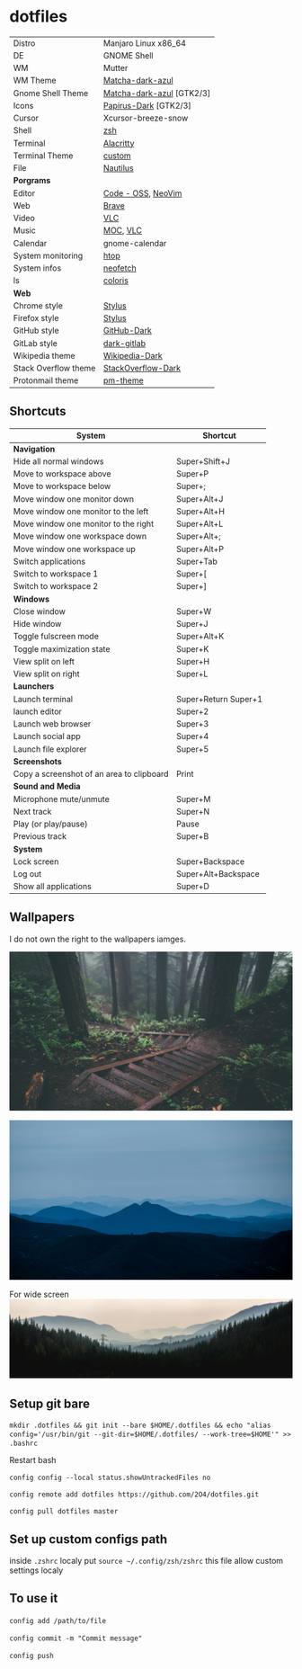 # dotfiles

|  |  |
|---|---|
| Distro | Manjaro Linux x86_64 |
| DE | GNOME Shell |
| WM | Mutter |
| WM Theme | [Matcha-dark-azul](https://github.com/vinceliuice/Matcha-gtk-theme) |
| Gnome Shell Theme | [Matcha-dark-azul](https://github.com/vinceliuice/Matcha-gtk-theme) \[GTK2/3\] |
| Icons | [Papirus-Dark](https://github.com/PapirusDevelopmentTeam/papirus-icon-theme) \[GTK2/3\] |
| Cursor | Xcursor-breeze-snow |
| Shell | [zsh](https://www.zsh.org/) |
| Terminal | [Alacritty](https://github.com/alacritty/alacritty) |
| Terminal Theme | [custom](.config/alacritty/alacritty.yml) |
| File | [Nautilus](https://github.com/GNOME/nautilus) |
| **Porgrams** |  |
| Editor | [Code - OSS](https://code.visualstudio.com/), [NeoVim](https://github.com/neovim/neovim) |
| Web | [Brave](https://brave.com/) |
| Video | [VLC](https://www.videolan.org/vlc/) |
| Music | [MOC](https://wiki.archlinux.org/index.php/MOC), [VLC](https://www.videolan.org/vlc/) |
| Calendar | gnome-calendar |
| System monitoring | [htop](https://github.com/hishamhm/htop) |
| System infos | [neofetch](https://github.com/dylanaraps/neofetch) |
| ls | [coloris](https://github.com/athityakumar/colorls) |
| **Web** |  |
| Chrome style | [Stylus](https://chrome.google.com/webstore/detail/stylus/clngdbkpkpeebahjckkjfobafhncgmne) |
| Firefox style | [Stylus](https://addons.mozilla.org/en-US/firefox/addon/styl-us/) |
| GitHub style | [GitHub-Dark](https://github.com/StylishThemes/GitHub-Dark) |
| GitLab style | [dark-gitlab](https://gitlab.com/Avinash-Bhat/dark-gitlab) |
| Wikipedia theme | [Wikipedia-Dark](https://github.com/StylishThemes/Wikipedia-Dark) |
| Stack Overflow theme | [StackOverflow-Dark](https://github.com/StylishThemes/StackOverflow-Dark) |
| Protonmail theme | [pm-theme](https://github.com/amdelamar/pm-theme) |

## Shortcuts

| System | Shortcut |
|---|---|
| **Navigation** |
| Hide all normal windows | Super+Shift+J |
| Move to workspace above | Super+P |
| Move to workspace below | Super+; |
| Move window one monitor down | Super+Alt+J |
| Move window one monitor to the left | Super+Alt+H |
| Move window one monitor to the right | Super+Alt+L |
| Move window one workspace down | Super+Alt+; |
| Move window one workspace up | Super+Alt+P |
| Switch applications | Super+Tab |
| Switch to workspace 1 | Super+[ |
| Switch to workspace 2 | Super+] |
| **Windows** |
| Close window | Super+W |
| Hide window | Super+J |
| Toggle fulscreen mode | Super+Alt+K |
| Toggle maximization state | Super+K |
| View split on left | Super+H |
| View split on right | Super+L |
| **Launchers** |
| Launch terminal | Super+Return Super+1 |
| launch editor | Super+2 |
| Launch web browser | Super+3 |
| Launch social app | Super+4 |
| Launch file explorer | Super+5 |
| **Screenshots** |
| Copy a screenshot of an area to clipboard | Print |
| **Sound and Media** |
| Microphone mute/unmute | Super+M |
| Next track | Super+N |
| Play (or play/pause) | Pause |
| Previous track | Super+B |
| **System** |
| Lock screen | Super+Backspace |
| Log out | Super+Alt+Backspace |
| Show all applications | Super+D |

## Wallpapers

I do not own the right to the wallpapers iamges.

![](Pictures/Wallpapers/forest.jpg)

![](Pictures/Wallpapers/dc-cavalleri.jpg)

For wide screen
![](Pictures/Wallpapers/_smokefilledsnoqualmievalley.jpg)

## Setup git bare

```
mkdir .dotfiles && git init --bare $HOME/.dotfiles && echo "alias config='/usr/bin/git --git-dir=$HOME/.dotfiles/ --work-tree=$HOME'" >> .bashrc
```

Restart bash
```
config config --local status.showUntrackedFiles no
```

```
config remote add dotfiles https://github.com/2O4/dotfiles.git
```

```
config pull dotfiles master
```

## Set up custom configs path
inside `.zshrc` localy put
`source ~/.config/zsh/zshrc`
this file allow custom settings localy

## To use it

`config add /path/to/file`

`config commit -m "Commit message"`

`config push`
